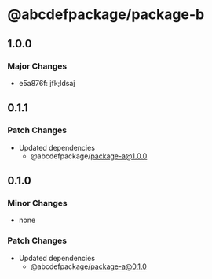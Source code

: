 # @abcdefpackage/package-b

## 1.0.0

### Major Changes

- e5a876f: jfk;ldsaj

## 0.1.1

### Patch Changes

- Updated dependencies
  - @abcdefpackage/package-a@1.0.0

## 0.1.0

### Minor Changes

- none

### Patch Changes

- Updated dependencies
  - @abcdefpackage/package-a@0.1.0

